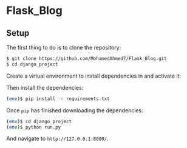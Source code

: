 # Flask_Blog

## Setup

The first thing to do is to clone the repository:

```sh
$ git clone https://github.com/MohamedAhmed7/Flask_Blog.git
$ cd django_project
```
Create a virtual environment to install dependencies in and activate it:

Then install the dependencies:

```sh
(env)$ pip install -r requirements.txt
```

Once `pip` has finished downloading the dependencies:
```sh
(env)$ cd django_project
(env)$ python run.py
```
And navigate to `http://127.0.0.1:8000/`.

